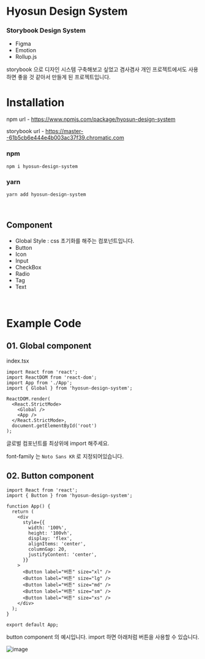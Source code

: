 # Hyosun Design System

### Storybook Design System

- Figma
- Emotion
- Rollup.js

storybook 으로 디자인 시스템 구축해보고 싶었고 겸사겸사 개인 프로젝트에서도 사용하면 좋을 것 같아서 만들게 된 프로젝트입니다.
<br />

# Installation

npm url - https://www.npmjs.com/package/hyosun-design-system

storybook url - https://master--61b5cb6e444e4b003ac37f39.chromatic.com

### npm

```tsx
npm i hyosun-design-system
```

### yarn

```tsx
yarn add hyosun-design-system
```

<br />

## Component

- Global Style : css 초기화를 해주는 컴포넌트입니다.
- Button
- Icon
- Input
- CheckBox
- Radio
- Tag
- Text

<br />

# Example Code

## 01. Global component

index.tsx

```tsx
import React from 'react';
import ReactDOM from 'react-dom';
import App from './App';
import { Global } from 'hyosun-design-system';

ReactDOM.render(
  <React.StrictMode>
    <Global />
    <App />
  </React.StrictMode>,
  document.getElementById('root')
);
```

글로벌 컴포넌트를 최상위에 import 해주세요.

font-family 는 `Noto Sans KR` 로 지정되어있습니다.

## 02. Button component

```tsx
import React from 'react';
import { Button } from 'hyosun-design-system';

function App() {
  return (
    <div
      style={{
        width: '100%',
        height: '100vh',
        display: 'flex',
        alignItems: 'center',
        columnGap: 20,
        justifyContent: 'center',
      }}
    >
      <Button label="버튼" size="xl" />
      <Button label="버튼" size="lg" />
      <Button label="버튼" size="md" />
      <Button label="버튼" size="sm" />
      <Button label="버튼" size="xs" />
    </div>
  );
}

export default App;
```

button component 의 예시입니다.
import 하면 아래처럼 버튼을 사용할 수 있습니다.

![image](https://user-images.githubusercontent.com/71235165/148691500-de31499a-2b19-416b-9495-99b77f0c717c.png)
